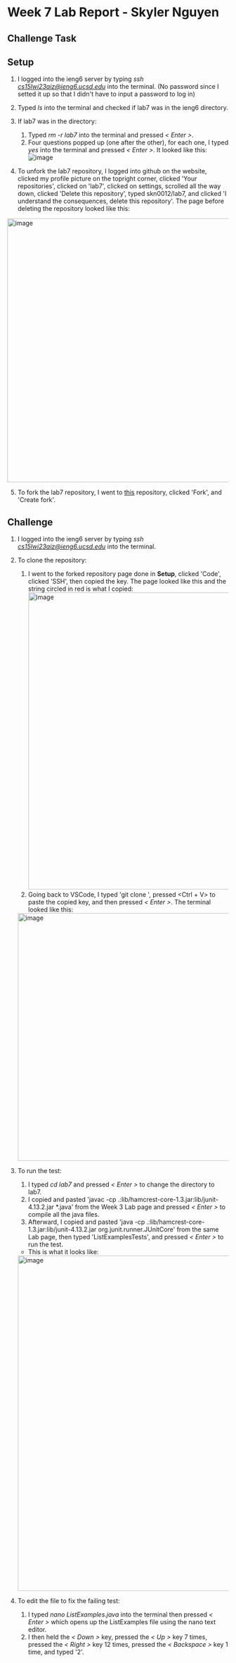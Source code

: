 # **Week 7 Lab Report - Skyler Nguyen**

## Challenge Task

## Setup

1. I logged into the ieng6 server by typing *ssh cs15lwi23aiz@ieng6.ucsd.edu* into the terminal. (No password since I setted it up so that I didn't have to input a password to log in)

2. Typed *ls* into the terminal and checked if lab7 was in the ieng6 directory.

3. If lab7 was in the directory:
   1. Typed *rm -r lab7* into the terminal and pressed *< Enter >*.
   2. Four questions popped up (one after the other), for each one, I typed *yes* into the terminal and pressed *< Enter >*. It looked like this:
![image](https://user-images.githubusercontent.com/122576334/221089808-74b13f13-82d8-4800-acfb-e08a6d541819.png)

4.  To unfork the lab7 repository, I logged into github on the website, clicked my profile picture on the topright corner, clicked 'Your repositories', clicked on 'lab7', clicked on settings, scrolled all the way down, clicked 'Delete this repository', typed skn0012/lab7, and clicked 'I understand the consequences, delete this repository'. The page before deleting the repository looked like this:
<img width="599" alt="image" src="https://user-images.githubusercontent.com/122576334/221090923-44aea006-2801-418f-90ff-1d22a09fa570.png">

5. To fork the lab7 repository, I went to [this](https://github.com/ucsd-cse15l-w23/lab7) repository, clicked 'Fork', and 'Create fork'.

## Challenge

1. I logged into the ieng6 server by typing *ssh cs15lwi23aiz@ieng6.ucsd.edu* into the terminal.

2. To clone the repository:
   1. I went to the forked repository page done in **Setup**, clicked 'Code', clicked 'SSH', then copied the key. The page looked like this and the string circled in red is what I copied: <img width="674" alt="image" src="https://user-images.githubusercontent.com/122576334/221092172-6b79fa99-be30-4519-827c-ea25c851c353.png">
   2. Going back to VSCode, I typed 'git clone ', pressed <Ctrl + V> to paste the copied key, and then pressed *< Enter >*. The terminal looked like this: 
   <img width="562" alt="image" src="https://user-images.githubusercontent.com/122576334/221092863-85d4a7d1-4644-4be2-8896-76035cabf5af.png">

3. To run the test:
   1. I typed *cd lab7* and pressed *< Enter >* to change the directory to lab7.
   2. I copied and pasted 'javac -cp .:lib/hamcrest-core-1.3.jar:lib/junit-4.13.2.jar *.java' from the Week 3 Lab page and pressed *< Enter >* to compile all the java files.
   3. Afterward, I copied and pasted 'java -cp .:lib/hamcrest-core-1.3.jar:lib/junit-4.13.2.jar org.junit.runner.JUnitCore' from the same Lab page, then typed 'ListExamplesTests', and pressed *< Enter >* to run the test.
   * This is what it looks like: 
   <img width="761" alt="image" src="https://user-images.githubusercontent.com/122576334/221099000-282cd64d-2bd3-4bad-b0d2-26015114926f.png">

4. To edit the file to fix the failing test:
   1. I typed *nano ListExamples.java* into the terminal then pressed *< Enter >* which opens up the ListExamples file using the nano text editor.
   2. I then held the *< Down >* key, pressed the *< Up >* key 7 times, pressed the *< Right >* key 12 times, pressed the *< Backspace >* key 1 time, and typed '2'.


